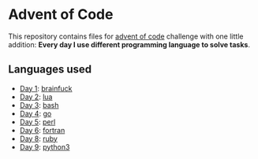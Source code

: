 Advent of Code
=======

This repository contains files for [advent of code](http://adventofcode.com/) challenge with one little addition: **Every day I use different programming language to solve tasks**.

## Languages used
- [Day 1](day-1/): [brainfuck](https://en.wikipedia.org/wiki/Brainfuck)
- [Day 2](day-2/): [lua](http://www.lua.org/)
- [Day 3](day-3/): [bash](https://www.gnu.org/software/bash/)
- [Day 4](day-4/): [go](https://golang.org)
- [Day 5](day-5/): [perl](https://www.perl.org)
- [Day 6](day-6/): [fortran](https://en.wikipedia.org/wiki/Fortran)
- [Day 8](day-8/): [ruby](https://www.ruby-lang.org/en/)
- [Day 9](day-9/): [python3](https://www.python.org)

